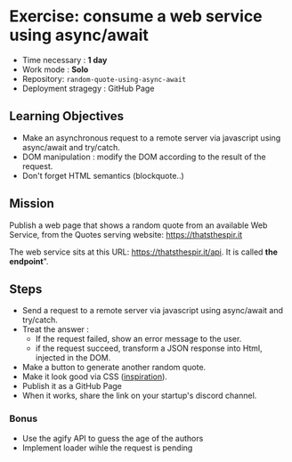 # Exercise: consume a web service using async/await

-   Time necessary : **1 day**
-   Work mode : **Solo**
-   Repository: `random-quote-using-async-await`
-   Deployment stragegy : GitHub Page

## Learning Objectives

-   Make an asynchronous request to a remote server via javascript using async/await and try/catch.
-   DOM manipulation : modify the DOM according to the result of the request.
-   Don't forget HTML semantics (blockquote..)

## Mission

Publish a web page that shows a random quote from an available Web Service, from the Quotes serving website: https://thatsthespir.it

The web service sits at this URL: https://thatsthespir.it/api. It is called **the endpoint**".

## Steps

-   Send a request to a remote server via javascript using async/await and try/catch.
-   Treat the answer :
    -   If the request failed, show an error message to the user.
    -   if the request succeed, transform a JSON response into Html, injected in the DOM.
-   Make a button to generate another random quote.
-   Make it look good via CSS ([inspiration](https://www.google.be/search?q=beautiful+web+typography&tbm=isch&tbo=u&source=univ&sa=X&ved=0ahUKEwjJrbmozOvYAhUE9WMKHXTmDrQQsAQIJg&biw=1440&bih=780)).
-   Publish it as a GitHub Page
-   When it works, share the link on your startup's discord channel.

### Bonus

-   Use the agify API to guess the age of the authors
-   Implement loader wihle the request is pending
